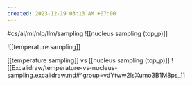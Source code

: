 ```yaml
---
created: 2023-12-19 03:13 AM +07:00
---
```

#cs/ai/ml/nlp/llm/sampling 
![[nucleus sampling (top_p)]]

![[temperature sampling]]

[[temperature sampling]] vs [[nucleus sampling (top_p)]]
![[Excalidraw/temperature-vs-nucleus-sampling.excalidraw.md#^group=vdYtww2lsXumo3B1M8ps_]]